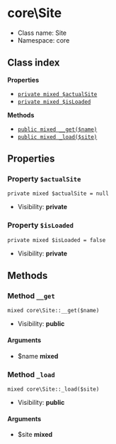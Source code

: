 # core\Site






* Class name: Site
* Namespace: core




## Class index

**Properties**
* [`private mixed $actualSite`](#property-$actualSite)
* [`private mixed $isLoaded`](#property-$isLoaded)

**Methods**
* [`public mixed __get($name)`](#method-__get)
* [`public mixed _load($site)`](#method-_load)







Properties
----------


### Property `$actualSite`

```
private mixed $actualSite = null
```





* Visibility: **private**


### Property `$isLoaded`

```
private mixed $isLoaded = false
```





* Visibility: **private**


Methods
-------


### Method `__get`

```
mixed core\Site::__get($name)
```





* Visibility: **public**

#### Arguments

* $name **mixed**



### Method `_load`

```
mixed core\Site::_load($site)
```





* Visibility: **public**

#### Arguments

* $site **mixed**


